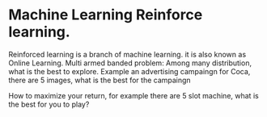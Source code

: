 # Machine Learning Reinforce learning.

Reinforced learning is a branch of machine learning. it is also known as Online Learning.
Multi armed banded problem:
  Among many distribution, what is the best to explore. Example an advertising campaingn for Coca, there are 5 images, what is the best for the campaingn

How to maximize your return, for example there are 5 slot machine, what is the best for you to play?


    
